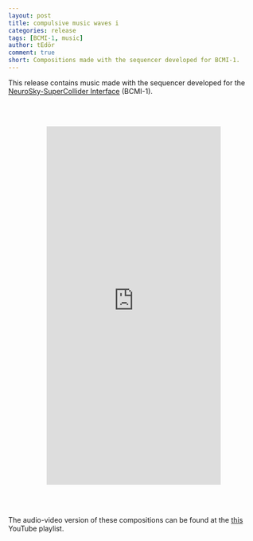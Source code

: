 ```yaml
---
layout: post
title: compulsive music waves i
categories: release
tags: [BCMI-1, music]
author: tEdör
comment: true
short: Compositions made with the sequencer developed for BCMI-1.
---
```


This release contains music made with the sequencer developed for the [NeuroSky-SuperCollider Interface](/neurosky-supercollider-interface-and-audio-neurogame/) (BCMI-1).

<br><br>


 <center><iframe style="border: 0; width: 350px; height: 720px;" src="https://bandcamp.com/EmbeddedPlayer/album=330421954/size=large/bgcol=ffffff/linkcol=e99708/transparent=true/" seamless><a href="https://tedor.bandcamp.com/album/compulsive-music-waves-i">compulsive music waves_i by Krisztián | tEdör | Hofstädter</a></iframe></center>

<br><br>

The audio-video version of these compositions can be found at the [this](https://www.youtube.com/watch?v=wlfhNZmEAvw&list=PLRr9g36OjY694ayI52Eld2rT7qKrsND_S) YouTube playlist.